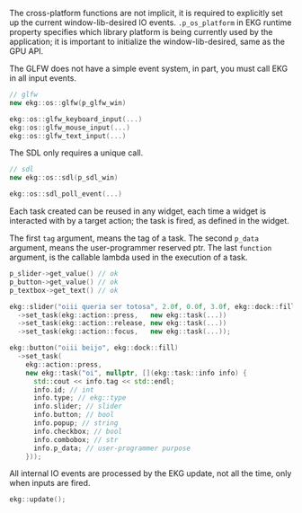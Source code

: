 The cross-platform functions are not implicit, it is required
to explicitly set up the current window-lib-desired IO events.
`.p_os_platform` in EKG runtime property specifies which
library platform is being currently used by the application;
it is important to initialize the window-lib-desired,
same as the GPU API.

The GLFW does not have a simple event system, in part, you
must call EKG in all input events.

```cpp
// glfw
new ekg::os::glfw(p_glfw_win)

ekg::os::glfw_keyboard_input(...)
ekg::os::glfw_mouse_input(...)
ekg::os::glfw_text_input(...)
```

The SDL only requires a unique call.

```cpp
// sdl
new ekg::os::sdl(p_sdl_win)

ekg::os::sdl_poll_event(...)
```

Each task created can be reused in any widget,
each time a widget is interacted with by a target action;
the task is fired, as defined in the widget.

The first `tag` argument, means the tag of a task.
The second `p_data` argument, means the user-programmer reserved ptr.
The last `function` argument, is the callable lambda used in the execution of a task.

```cpp
p_slider->get_value() // ok
p_button->get_value() // ok
p_textbox->get_text() // ok

ekg::slider("oiii queria ser totosa", 2.0f, 0.0f, 3.0f, ekg::dock::fill)
  ->set_task(ekg::action::press,   new ekg::task(...))
  ->set_task(ekg::action::release, new ekg::task(...))
  ->set_task(ekg::action::focus,   new ekg::task(...));

ekg::button("oiii beijo", ekg::dock::fill)
  ->set_task(
    ekg::action::press,
    new ekg::task("oi", nullptr, [](ekg::task::info info) {
      std::cout << info.tag << std::endl;
      info.id; // int
      info.type; // ekg::type
      info.slider; // slider
      info.button; // bool
      info.popup; // string
      info.checkbox; // bool
      info.combobox; // str
      info.p_data; // user-programmer purpose 
    }));
```

All internal IO events are processed by the EKG update,
not all the time, only when inputs are fired.

```cpp
ekg::update();
```